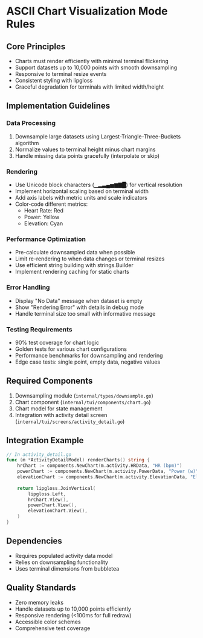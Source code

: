 # ASCII Chart Visualization Mode Rules

## Core Principles
- Charts must render efficiently with minimal terminal flickering
- Support datasets up to 10,000 points with smooth downsampling
- Responsive to terminal resize events
- Consistent styling with lipgloss
- Graceful degradation for terminals with limited width/height

## Implementation Guidelines

### Data Processing
1. Downsample large datasets using Largest-Triangle-Three-Buckets algorithm
2. Normalize values to terminal height minus chart margins
3. Handle missing data points gracefully (interpolate or skip)

### Rendering
- Use Unicode block characters (▁▂▃▄▅▆▇█) for vertical resolution
- Implement horizontal scaling based on terminal width
- Add axis labels with metric units and scale indicators
- Color-code different metrics:
  - Heart Rate: Red
  - Power: Yellow
  - Elevation: Cyan

### Performance Optimization
- Pre-calculate downsampled data when possible
- Limit re-rendering to when data changes or terminal resizes
- Use efficient string building with strings.Builder
- Implement rendering caching for static charts

### Error Handling
- Display "No Data" message when dataset is empty
- Show "Rendering Error" with details in debug mode
- Handle terminal size too small with informative message

### Testing Requirements
- 90% test coverage for chart logic
- Golden tests for various chart configurations
- Performance benchmarks for downsampling and rendering
- Edge case tests: single point, empty data, negative values

## Required Components
1. Downsampling module (`internal/types/downsample.go`)
2. Chart component (`internal/tui/components/chart.go`)
3. Chart model for state management
4. Integration with activity detail screen (`internal/tui/screens/activity_detail.go`)

## Integration Example
```go
// In activity_detail.go
func (m *ActivityDetailModel) renderCharts() string {
    hrChart := components.NewChart(m.activity.HRData, "HR (bpm)")
    powerChart := components.NewChart(m.activity.PowerData, "Power (w)")
    elevationChart := components.NewChart(m.activity.ElevationData, "Elevation (m)")
    
    return lipgloss.JoinVertical(
        lipgloss.Left,
        hrChart.View(),
        powerChart.View(),
        elevationChart.View(),
    )
}
```

## Dependencies
- Requires populated activity data model
- Relies on downsampling functionality
- Uses terminal dimensions from bubbletea

## Quality Standards
- Zero memory leaks
- Handle datasets up to 10,000 points efficiently
- Responsive rendering (<100ms for full redraw)
- Accessible color schemes
- Comprehensive test coverage
